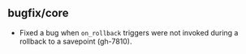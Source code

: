 ## bugfix/core

* Fixed a bug when `on_rollback` triggers were not invoked during a rollback
  to a savepoint (gh-7810).
